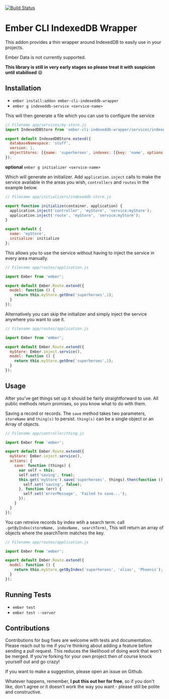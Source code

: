 [![Build Status](https://travis-ci.org/mfeckie/ember-cli-indexeddb-wrapper.svg?branch=master)](https://travis-ci.org/mfeckie/ember-cli-indexeddb-wrapper)

# Ember CLI IndexedDB Wrapper

This addon provides a thin wrapper around IndexedDB to easily use in your projects.

Ember Data is not currently supported.

**This library is still in very early stages so please treat it with suspicion until stabilised** :smile:

## Installation

* `ember install:addon ember-cli-indexeddb-wrapper`
* `ember g indexeddb-service <service-name>`

This will then generate a file which you can use to configure the service



```js
// Filename app/services/my-store.js
import IndexedDBStore from 'ember-cli-indexeddb-wrapper/services/indexeddb-store';

export default IndexedDBStore.extend({
  databaseNamespace: 'stuff',
  version: 1,
  objectStores: [{name: 'superheroes', indexes: [{key: 'name', options: {unique: true}}]}]
});
```

**optional** `ember g initializer <service-name>`

Which will generate an initializer.  Add `application.inject` calls to make the service available in the areas you wish, `controllers` and `routes` in the example below.

```js
// Filename app/initializers/indexeddb-store.js

export function initialize(container, application) {
  application.inject('controller', 'myStore', 'service:myStore');
  application.inject('route', 'myStore', 'service:myStore');
}

export default {
  name: 'myStore',
  initialize: initialize
};

```
This allows you to use the service without having to inject the service in every area manually.

```js
// Filename app/routes/application.js

import Ember from 'ember';

export default Ember.Route.extend({
  model: function () {
    return this.myStore.getOne('superheroes',1);
  }
});

```

Alternatively you can skip the initializer and simply inject the service anywhere you want to use it.

```js
// Filename app/routes/application.js

import Ember from 'ember';

export default Ember.Route.extend({
  myStore: Ember.inject.service(),
  model: function () {
    return this.myStore.getOne('superheroes',1);
  }
});

```



## Usage

After you've get things set up it should be fairly straightforward to use.  All public methods return promises, so you know what to do with them.

Saving a record or records.  The `save` method takes two parameters, `storeName` and `thing(s)` to persist.   `thing(s)` can be a single object or an Array of objects.

```js
// Filename app/controller/thing.js

import Ember from 'ember';

export default Ember.Route.extend({
  myStore: Ember.inject.service(),
  actions: {
    save: function (things) {
      var self = this;
      self.set('saving', true);
      this.get('myStore').save('superheroes', things).then(function () {
        self.set('saving', false);
      }, function (err) {
        self.set('errorMessage', 'Failed to save...');
      });
    }
  }
});

```

You can retreive records by index wtih a search term. call `.getByIndex(storeName, indexName, searchTerm)`,  This will return an array of objects where the searchTerm matches the key.

```js
// Filename app/routes/application.js

import Ember from 'ember';

export default Ember.Route.extend({
  model: function () {
    return this.myStore.getByIndex('superheroes', 'alias', 'Phoenix');
  }
});
```


## Running Tests

* `ember test`
* `ember test --server`

## Contributions

Contributions for bug fixes are welcome with tests and documentation.  Please reach out to me if you're thinking about adding a feature before sending a pull request.  This reduces the likelihood of doing work that won't be merged. If you're forking for your own project then of course knock yourself out and go crazy!

If you want to make a suggestion, please open an issue on Github.

Whatever happens, remember, **I put this out her for free**, so if you don't like, don't agree or it doesn't work the way you want - please still be polite and constructive.
